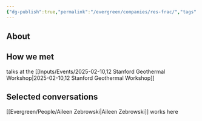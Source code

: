 ```yaml
---
{"dg-publish":true,"permalink":"/evergreen/companies/res-frac/","tags":["company"]}
---
```


## About


## How we met
talks at the [[Inputs/Events/2025-02-10,12 Stanford Geothermal Workshop\|2025-02-10,12 Stanford Geothermal Workshop]]

## Selected conversations
[[Evergreen/People/Aileen Zebrowski\|Aileen Zebrowski]] works here

